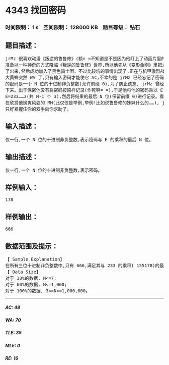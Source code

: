 # 4343 找回密码   
### 时间限制： 1 s&nbsp;&nbsp;&nbsp;&nbsp;空间限制： 128000 KB&nbsp;&nbsp;&nbsp;&nbsp;题目等级： 钻石  
## 题目描述：  

<pre>
jrMz 很喜欢动漫《叛逆的鲁鲁修》(额= =不知道是不是因为他盯上了动画片里的 MM),他  
准备以一种神奇的方式降临《叛逆的鲁鲁修》世界,所以他先从《变形金刚》里把大黄蜂拐  
了出来,然后成功加入了黑色骑士团。不过比较坑的事情出现了,正在与机甲激烈战斗中的  
大黄蜂突然 WA 了,只有输入密码才能使它 AC,不幸的是 jrMz 已经忘记了密码。大黄蜂  
的密码是一个 N 位的十进制非负整数(允许前缀 0),为了防止遗忘, jrMz 曾经将密码记了  
下来。出于保密他没有将密码按原样记录(作死啊= =),于是他将他的密码乘以 E,其中  
E=233……3(共 N-1 个 3),然后将结果的最后 N 位(保留前缀 0)进行记录。看着本来正  
在欣赏他飒爽风姿的 MM(此仅仅是举例,举例!比如说鲁鲁修的妹妹什么的……), jrMz  
只好紧握住你的双手向你求助了。
</pre>
  
  
## 输入描述：  

<pre>
仅一行,一个 N 位的十进制非负整数,表示密码与 E 的乘积的最后 N 位。
</pre>
  
  
## 输出描述：  

<pre>
仅一行,一个 N 位的十进制非负整数,表示密码。
</pre>
  
  
## 样例输入：  

<pre>
178
</pre>
  
  
## 样例输出：  

<pre>
666
</pre>
  
  
## 数据范围及提示：  

<pre>
【 Sample Explanation】  
在所有三位十进制非负整数中,只有 666,满足其与 233 的乘积( 155178)的最后 3 位是 178。  
【 Data Size】  
对于 30%的数据, N<=7;  
对于 60%的数据, N<=1,000;  
对于 100%的数据, 3<=N<=1,000,000。
</pre>
  
  
***  

##### AC: 48  
##### WA: 70  
##### TLE: 35  
##### MLE: 0  
##### RE: 16  
